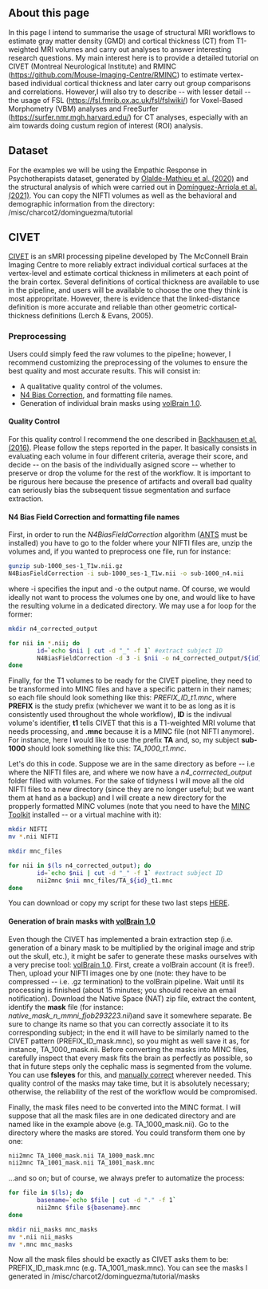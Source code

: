 ## About this page

In this page I intend to summarise the usage of structural MRI workflows to estimate gray matter density (GMD) and cortical thickness (CT) from T1-weighted MRI volumes and carry out analyses to answer interesting research questions. My main interest here is to provide a detailed tutorial on CIVET (Montreal Neurological Institute) and RMINC (https://github.com/Mouse-Imaging-Centre/RMINC) to estimate vertex-based individual cortical thickness and later carry out group comparisons and correlations. However,I will also try to describe -- with lesser detail -- the usage of FSL (https://fsl.fmrib.ox.ac.uk/fsl/fslwiki/) for Voxel-Based Morphometry (VBM) analyses and FreeSurfer (https://surfer.nmr.mgh.harvard.edu/) for CT analyses, especially with an aim towards doing custum region of interest (ROI) analysis.

## Dataset

For the examples we will be using the Empathic Response in Psychotherapists dataset, generated by [Olalde-Mathieu et al. (2020)](https://www.biorxiv.org/content/10.1101/2020.07.01.182998v2) and the structural analysis of which were carried out in [Domínguez-Arriola et al. (2021)](https://www.biorxiv.org/content/10.1101/2021.01.02.425096v2). You can copy the NIFTI volumes as well as the behavioral and demographic information from the directory: /misc/charcot2/dominguezma/tutorial

## CIVET

[CIVET](http://www.bic.mni.mcgill.ca/ServicesSoftware/CIVET-2-1-0-Introduction) is an sMRI processing pipeline developed by The McConnell Brain Imaging Centre to more reliably extract individual cortical surfaces at the vertex-level and estimate cortical thickness in milimeters at each point of the brain cortex. Several definitions of cortical thickness are available to use in the pipeline, and users will be available to choose the one they think is most appropritate. However, there is evidence that the linked-distance definition is more accurate and reliable than other geometric cortical-thickness definitions (Lerch & Evans, 2005). 

### Preprocessing

Users could simply feed the raw volumes to the pipeline; however, I recommend customizing the preprocessing of the volumes to ensure the best quality and most accurate results. This will consist in:

* A qualitative quality control of the volumes.
* [N4 Bias Correction](https://www.ncbi.nlm.nih.gov/pmc/articles/PMC3071855/), and formatting file names.
* Generation of individual brain masks using [volBrain 1.0](https://volbrain.upv.es/).

#### Quality Control 

For this quality control I recommend the one described in [Backhausen et al. (2016)](https://www.ncbi.nlm.nih.gov/pmc/articles/PMC5138230/). Please follow the steps reported in the paper. It basically consists in evaluating each volume in four different criteria, average their score, and decide -- on the basis of the individually asigned score -- whether to preserve or drop the volume for the rest of the workflow. It is important to be rigurous here because the presence of artifacts and overall bad quality can seriously bias the subsequent tissue segmentation and surface extraction.  

#### N4 Bias Field Correction and formatting file names

First, in order to run the *N4BiasFieldCorrection* algorithm ([ANTS](http://stnava.github.io/ANTs/) must be installed) you have to go to the folder where your NIFTI files are, unzip the volumes and, if you wanted to preprocess one file, run for instance: 

```bash
gunzip sub-1000_ses-1_T1w.nii.gz
N4BiasFieldCorrection -i sub-1000_ses-1_T1w.nii -o sub-1000_n4.nii
```
where -i specifies the input and -o the output name. Of course, we would ideally not want to process the volumes one by one, and would like to have the resulting volume in a dedicated directory. We may use a for loop for the former:

```bash
mkdir n4_corrected_output

for nii in *.nii; do
        id=`echo $nii | cut -d "_" -f 1` #extract subject ID
        N4BiasFieldCorrection -d 3 -i $nii -o n4_corrected_output/${id}_n4.nii #Perform correction
done
```

Finally, for the T1 volumes to be ready for the CIVET pipeline, they need to be transformed into MINC files and have a specific pattern in their names; so each file should look something like this: *PREFIX_ID_t1.mnc*, where __PREFIX__ is the study prefix (whichever we want it to be as long as it is consistently used throughout the whole workflow), __ID__ is the indivual volume's identifier, __t1__ tells CIVET that this is a T1-weighted MRI volume that needs processing, and __.mnc__ because it is a MINC file (not NIFTI anymore). For instance, here I would like to use the prefix **TA** and, so, my subject **sub-1000** should look something like this: *TA_1000_t1.mnc*. 

Let's do this in code. Suppose we are in the same directory as before -- i.e where the NIFTI files are, and where we now have a *n4_corrrected_output* folder filled with volumes. For the sake of tidyness I will move all the old NIFTI files to a new directory (since they are no longer useful; but we want them at hand as a backup) and I will create a new directory for the propperly formatted MINC volumes (note that you need to have the [MINC Toolkit](https://bic-mni.github.io/) installed -- or a virtual machine with it): 

```bash
mkdir NIFTI
mv *.nii NIFTI

mkdir mnc_files

for nii in $(ls n4_corrected_output); do
        id=`echo $nii | cut -d "_" -f 1` #extract subject ID
        nii2mnc $nii mnc_files/TA_${id}_t1.mnc
done
```

You can download or copy my script for these two last steps <a id="raw-url" href="https://github.com/elidom/structural-mri/blob/main/N4_formatting.sh" download>HERE</a>. 

#### Generation of brain masks with [volBrain 1.0](https://volbrain.upv.es/)

Even though the CIVET has implemented a brain extraction step (i.e. generation of a binary mask to be multiplied by the original image and strip out the skull, etc.), it might be safer to generate these masks ourselves with a very precise tool: [volBrain 1.0](https://volbrain.upv.es/). First, create a volBrain account (it is free!). Then, upload your NIFTI images one by one (note: they have to be compressed -- i.e. .gz termination) to the volBrain pipeline. Wait until its processing is finished (about 15 minutes; you should receive an email notification). Download the Native Space (NAT) zip file, extract the content, identify the __mask__ file (for instance: _native_mask_n_mmni_fjob293223.nii_)and save it somewhere separate. Be sure to change its name so that you can correctly associate it to its corresponding subject; in the end it will have to be similarly named to the CIVET pattern (PREFIX_ID_mask.mnc), so you might as well save it as, for instance, TA_1000_mask.nii. Before converting the masks into MINC files, carefully inspect that every mask fits the brain as perfectly as possible, so that in future steps only the cephalic mass is segmented from the volume. You can use __fsleyes__ for this, and [manually correct](https://users.fmrib.ox.ac.uk/~paulmc/fsleyes/userdoc/latest/editing_images.html) wherever needed. This quality control of the masks may take time, but it is absolutely necessary; otherwise, the reliability of the rest of the workflow would be compromised.

Finally, the mask files need to be converted into the MINC format. I will suppose that all the mask files are in one dedicated directory and are named like in the example above (e.g. TA_1000_mask.nii). Go to the directory where the masks are stored. You could transform them one by one:

```bash
nii2mnc TA_1000_mask.nii TA_1000_mask.mnc
nii2mnc TA_1001_mask.nii TA_1001_mask.mnc
```
...and so on; but of course, we always prefer to automatize the process:

```bash
for file in $(ls); do
        basename=`echo $file | cut -d "." -f 1`
        nii2mnc $file ${basename}.mnc
done

mkdir nii_masks mnc_masks
mv *.nii nii_masks
mv *.mnc mnc_masks
```
Now all the mask files should be exactly as CIVET asks them to be: PREFIX_ID_mask.mnc (e.g. TA_1001_mask.mnc). You can see the masks I generated in /misc/charcot2/dominguezma/tutorial/masks


